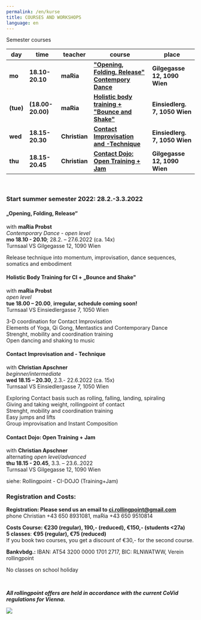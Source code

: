 ```yaml
---
permalink: /en/kurse
title: COURSES AND WORKSHOPS
language: en
---
```

Semester courses

| day       | time              | teacher       | course                                                          | place                         |
| --------- | ----------------- | ------------- | --------------------------------------------------------------- | ----------------------------- |
| **mo**    | **18.10-20.10**   | **maRia**     | **["Opening, Folding, Release" Contempory Dance](#moe)**        | **Gilgegasse 12, 1090 Wien**  |
| **(tue)** | **(18.00-20.00)** | **maRia**     | [](#die)**[Holistic body training + "Bounce and Shake"](#die)** | **Einsiedlerg. 7, 1050 Wien** |
| **wed**   | **18.15-20.30**   | **Christian** | [](#mie)**[Contact Improvisation and -Technique](#mie)**        | **Einsiedlerg. 7, 1050 Wien** |
| **thu**   | **18.15-20.45**   | **Christian** | **[Contact Dojo: Open Training + Jam](#doe)**                   | **Gilgegasse 12, 1090 Wien**  |

&nbsp;

### Start summer semester 2022: 28.2.-3.3.2022

<div class="named-anchor" id="moe"></div>

#### „Opening, Folding, Release“

with **maRia Probst**\
*Contemporary Dance* - *open level*\
**mo 18.10 - 20.10**; 28.2. – 27.6.2022 (ca. 14x)\
Turnsaal VS Gilgegasse 12, 1090 Wien

Release technique into momentum, improvisation, dance sequences, somatics and embodiment

<div class="named-anchor" id="die"></div>

#### Holistic Body Training for CI + „Bounce and Shake"

with **maRia Probst**\
*open level*\
**tue 18.00 – 20.00**, **irregular, schedule coming soon!**\
Turnsaal VS Einsiedlergasse 7, 1050 Wien

3-D coordination for Contact Improvisation\
Elements of Yoga, Qi Gong, Mentastics and Contemporary Dance\
Strenght, mobility and coordination training\
Open dancing and shaking to music

<div class="named-anchor" id="mie"></div>

#### Contact Improvisation and - Technique

with **Christian Apschner**\
*beginner/intermediate*\
**wed 18.15 – 20.30**, 2.3.- 22.6.2022 (ca. 15x)\
Turnsaal VS Einsiedlergasse 7, 1050 Wien

Exploring Contact basis such as rolling, falling, landing, spiraling\
Giving and taking weight, rollingpoint of contact\
Strenght, mobility and coordination training\
Easy jumps and lifts\
Group improvisation and Instant Composition

<div class="named-anchor" id="doe"></div>

#### Contact Dojo: Open Training + Jam

with **Christian Apschner**\
alternating *open level/advanced*\
**thu 18.15 - 20.45**, 3.3. – 23.6..2022\
Turnsaal VS Gilgegasse 12, 1090 Wien

siehe: Rollingpoint - CI-DOJO (Training+Jam)

### Registration and Costs:

**Registration: Please send us an email to ci.rollingpoint@gmail.com**\
phone Christian +43 650 8931081, maRia +43 650 9510814

**Costs Course: €230 (regular), 190,- (reduced), €150,- (students <27a)**\
**5 classes**: **€95 (regular), €75 (reduced)**\
If you book two courses, you get a discount of €30,- for the second course.

**Bankvbdg.:** IBAN: AT54 3200 0000 1701 2717, BIC: RLNWATWW, Verein rollingpoint

No classes on school holiday

&nbsp;

***All rollingpoint offers are held in accordance with the current CoVid regulations for Vienna.***

![](/assets/uploads/img_0197.jpg)